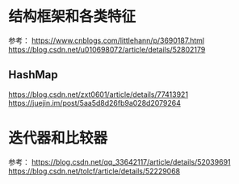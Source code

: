 # 结构框架和各类特征
参考：
https://www.cnblogs.com/littlehann/p/3690187.html
https://blog.csdn.net/u010698072/article/details/52802179

## HashMap
https://blog.csdn.net/zxt0601/article/details/77413921
https://juejin.im/post/5aa5d8d26fb9a028d2079264

# 迭代器和比较器
参考：
https://blog.csdn.net/qq_33642117/article/details/52039691
https://blog.csdn.net/tolcf/article/details/52229068
